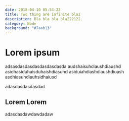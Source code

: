 ```yaml
---
date: 2018-04-10 05:54:23
title: Two thing are infinite bla2
description: Bla bla bla bla222122.
category: Node
background: "#7aab13"
---
```


# Lorem ipsum

adsasdasdasdasdasdasdasda
audshaisuhdiaushdiaushd
asidhasiduhaisduhaishdiasuhd
asiduiahdiashdiaushdiuash
asdhiasuhdiauhsidhaiusd


adasdasdasdasdad

## Lorem Lorem

adasdasdawdawdadaw

